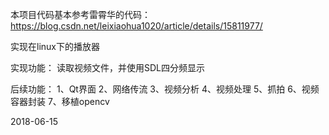 
本项目代码基本参考雷霄华的代码：https://blog.csdn.net/leixiaohua1020/article/details/15811977/

实现在linux下的播放器

实现功能：
读取视频文件，并使用SDL四分频显示

后续功能：
1、Qt界面
2、网络传流
3、视频分析
4、视频处理
5、抓拍
6、视频容器封装
7、移植opencv

2018-06-15
